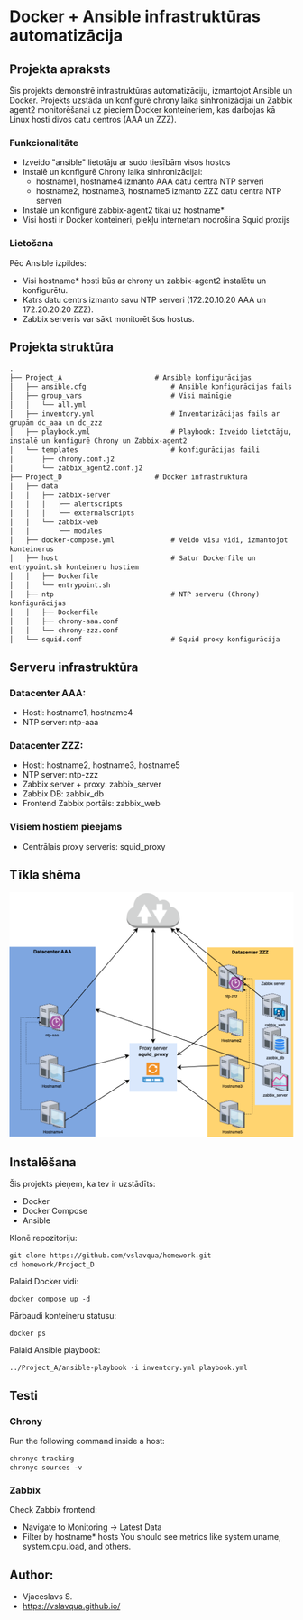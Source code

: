 # Docker + Ansible infrastruktūras automatizācija

## Projekta apraksts

Šis projekts demonstrē infrastruktūras automatizāciju, izmantojot Ansible un Docker. Projekts uzstāda un konfigurē chrony laika sinhronizācijai un Zabbix agent2 monitorēšanai uz pieciem Docker konteineriem, kas darbojas kā Linux hosti divos datu centros (AAA un ZZZ).


### Funkcionalitāte

* Izveido "ansible" lietotāju ar sudo tiesībām visos hostos
* Instalē un konfigurē Chrony laika sinhronizācijai:
    * hostname1, hostname4 izmanto AAA datu centra NTP serveri
    * hostname2, hostname3, hostname5 izmanto ZZZ datu centra NTP serveri
* Instalē un konfigurē zabbix-agent2 tikai uz hostname*
* Visi hosti ir Docker konteineri, piekļu internetam nodrošina Squid proxijs

### Lietošana

Pēc Ansible izpildes:
* Visi hostname* hosti būs ar chrony un zabbix-agent2 instalētu un konfigurētu.
* Katrs datu centrs izmanto savu NTP serveri (172.20.10.20 AAA un 172.20.20.20 ZZZ).
* Zabbix serveris var sākt monitorēt šos hostus.


## Projekta struktūra
```
.
├── Project_A                       # Ansible konfigurācijas
│   ├── ansible.cfg                     # Ansible konfigurācijas fails
│   ├── group_vars                      # Visi mainīgie
│   │   └── all.yml
│   ├── inventory.yml                   # Inventarizācijas fails ar grupām dc_aaa un dc_zzz
│   ├── playbook.yml                    # Playbook: Izveido lietotāju, instalē un konfigurē Chrony un Zabbix-agent2
│   └── templates                       # konfigurācijas faili
│       ├── chrony.conf.j2
│       └── zabbix_agent2.conf.j2
├── Project_D                       # Docker infrastruktūra
│   ├── data
│   │   ├── zabbix-server
│   │   │   ├── alertscripts
│   │   │   └── externalscripts
│   │   └── zabbix-web
│   │       └── modules
│   ├── docker-compose.yml              # Veido visu vidi, izmantojot konteinerus
│   ├── host                            # Satur Dockerfile un entrypoint.sh konteineru hostiem
│   │   ├── Dockerfile
│   │   └── entrypoint.sh
│   ├── ntp                             # NTP serveru (Chrony) konfigurācijas
│   │   ├── Dockerfile
│   │   ├── chrony-aaa.conf
│   │   └── chrony-zzz.conf
│   └── squid.conf                      # Squid proxy konfigurācija
```

## Serveru infrastruktūra
### Datacenter AAA:
* Hosti: hostname1, hostname4
* NTP server: ntp-aaa

### Datacenter ZZZ:
* Hosti: hostname2, hostname3, hostname5
* NTP server: ntp-zzz
* Zabbix server + proxy: zabbix_server
* Zabbix DB: zabbix_db
* Frontend Zabbix portāls: zabbix_web 

### Visiem hostiem pieejams    
* Сentrālais proxy serveris: squid_proxy

## Tīkla shēma
<p align="center">
  <img src="network-diagram.png" alt="Tīkla shēma" width="600"/>
</p>

## Instalēšana

Šis projekts pieņem, ka tev ir uzstādīts:
* Docker
* Docker Compose
* Ansible

Klonē repozitoriju:
```
git clone https://github.com/vslavqua/homework.git
cd homework/Project_D
```

Palaid Docker vidi:
```
docker compose up -d
```

Pārbaudi konteineru statusu:
```
docker ps
```

Palaid Ansible playbook:
```
../Project_A/ansible-playbook -i inventory.yml playbook.yml
```

## Testi

### Chrony
Run the following command inside a host:
```
chronyc tracking
chronyc sources -v
```

### Zabbix
Check Zabbix frontend:
* Navigate to Monitoring → Latest Data
* Filter by hostname* hosts
You should see metrics like system.uname, system.cpu.load, and others.


## Author: 
* Vjaceslavs S.
* https://vslavqua.github.io/